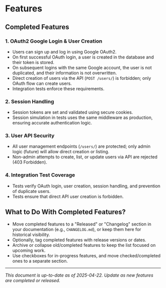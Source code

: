 # Features

## Completed Features

### 1. OAuth2 Google Login & User Creation
- Users can sign up and log in using Google OAuth2.
- On first successful OAuth login, a user is created in the database and their token is stored.
- On subsequent logins with the same Google account, the user is not duplicated, and their information is not overwritten.
- Direct creation of users via the API (`POST /users/`) is forbidden; only OAuth flow can create users.
- Integration tests enforce these requirements.

### 2. Session Handling
- Session tokens are set and validated using secure cookies.
- Session simulation in tests uses the same middleware as production, ensuring accurate authentication logic.

### 3. User API Security
- All user management endpoints (`/users/`) are protected; only admin logic (future) will allow direct creation or listing.
- Non-admin attempts to create, list, or update users via API are rejected (403 Forbidden).

### 4. Integration Test Coverage
- Tests verify OAuth login, user creation, session handling, and prevention of duplicate users.
- Tests ensure that direct API user creation is forbidden.


## What to Do With Completed Features?
- Move completed features to a "Released" or "Changelog" section in your documentation (e.g., `CHANGELOG.md`), or keep them here for historical visibility.
- Optionally, tag completed features with release versions or dates.
- Archive or collapse old/completed features to keep the list focused on upcoming work.
- Use checkboxes for in-progress features, and move checked/completed ones to a separate section.

---

*This document is up-to-date as of 2025-04-22. Update as new features are completed or released.*

